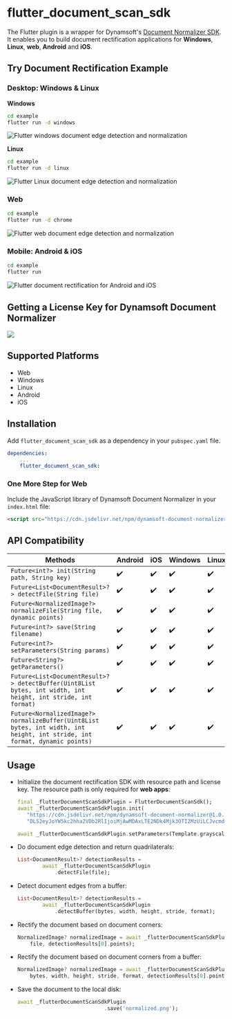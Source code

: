 # flutter_document_scan_sdk
The Flutter plugin is a wrapper for Dynamsoft's [Document Normalizer SDK](https://www.dynamsoft.com/document-normalizer/docs/introduction/). It enables you to build document rectification applications for **Windows**, **Linux**, **web**, **Android** and **iOS**.

## Try Document Rectification Example

### Desktop: Windows & Linux


**Windows** 

```bash
cd example
flutter run -d windows
```

![Flutter windows document edge detection and normalization](https://www.dynamsoft.com/codepool/img/2022/12/flutter-windows-desktop-document-scanner.png)


**Linux**

```bash
cd example
flutter run -d linux
```

![Flutter Linux document edge detection and normalization](https://www.dynamsoft.com/codepool/img/2022/12/flutter-linux-desktop-document-scanner.png)

### Web
```bash
cd example
flutter run -d chrome
```

![Flutter web document edge detection and normalization](https://www.dynamsoft.com/codepool/img/2023/05/document-edge-edit.png)

### Mobile: Android & iOS

```bash
cd example
flutter run 
```

![Flutter document rectification for Android and iOS](https://www.dynamsoft.com/codepool/img/2023/02/flutter-document-rectification-android-ios.jpg)

## Getting a License Key for Dynamsoft Document Normalizer
[![](https://img.shields.io/badge/Get-30--day%20FREE%20Trial-blue)](https://www.dynamsoft.com/customer/license/trialLicense/?product=ddn)

## Supported Platforms
- Web
- Windows
- Linux
- Android
- iOS

## Installation
Add `flutter_document_scan_sdk` as a dependency in your `pubspec.yaml` file.

```yml
dependencies:
    ...
    flutter_document_scan_sdk:
```

### One More Step for Web
Include the JavaScript library of Dynamsoft Document Normalizer in your `index.html` file:

```html
<script src="https://cdn.jsdelivr.net/npm/dynamsoft-document-normalizer@1.0.12/dist/ddn.js"></script>
```

## API Compatibility
| Methods      | Android |    iOS | Windows | Linux | Web|
| ----------- | ----------- | ----------- | ----------- |----------- |----------- |
| `Future<int?> init(String path, String key)`     | :heavy_check_mark:       | :heavy_check_mark:   | :heavy_check_mark:      | :heavy_check_mark:      |:heavy_check_mark:      | 
| `Future<List<DocumentResult>?> detectFile(String file)`     | :heavy_check_mark:      | :heavy_check_mark:   | :heavy_check_mark:      |:heavy_check_mark:      | :heavy_check_mark:     |
| `Future<NormalizedImage?> normalizeFile(String file, dynamic points)`     | :heavy_check_mark:      | :heavy_check_mark:   | :heavy_check_mark:      |:heavy_check_mark:      | :heavy_check_mark:     |
| `Future<int?> save(String filename)`     | :heavy_check_mark:       | :heavy_check_mark:   | :heavy_check_mark:       | :heavy_check_mark:       |:heavy_check_mark:      | 
| `Future<int?> setParameters(String params)`     | :heavy_check_mark:       | :heavy_check_mark:   | :heavy_check_mark:       | :heavy_check_mark:       |:heavy_check_mark:      | 
| `Future<String?> getParameters()`     | :heavy_check_mark:       | :heavy_check_mark:   | :heavy_check_mark:       | :heavy_check_mark:       |:heavy_check_mark:      | 
| `Future<List<DocumentResult>?> detectBuffer(Uint8List bytes, int width, int height, int stride, int format)`     | :heavy_check_mark:      | :heavy_check_mark:   | :heavy_check_mark:      |:heavy_check_mark:      | :x:     |
| `Future<NormalizedImage?> normalizeBuffer(Uint8List bytes, int width, int height, int stride, int format, dynamic points)`     | :heavy_check_mark:      | :heavy_check_mark:   | :heavy_check_mark:      |:heavy_check_mark:      | :x:     |

## Usage
- Initialize the document rectification SDK with resource path and license key. The resource path is only required for **web apps**:

     ```dart
    final _flutterDocumentScanSdkPlugin = FlutterDocumentScanSdk();
    await _flutterDocumentScanSdkPlugin.init(
        "https://cdn.jsdelivr.net/npm/dynamsoft-document-normalizer@1.0.12/dist/",
        "DLS2eyJoYW5kc2hha2VDb2RlIjoiMjAwMDAxLTE2NDk4Mjk3OTI2MzUiLCJvcmdhbml6YXRpb25JRCI6IjIwMDAwMSIsInNlc3Npb25QYXNzd29yZCI6IndTcGR6Vm05WDJrcEQ5YUoifQ==");

    await _flutterDocumentScanSdkPlugin.setParameters(Template.grayscale);
    ```

- Do document edge detection and return quadrilaterals:

    ```dart
    List<DocumentResult>? detectionResults =
            await _flutterDocumentScanSdkPlugin
                .detectFile(file);
    ```
- Detect document edges from a buffer:

    ```dart
    List<DocumentResult>? detectionResults =
            await _flutterDocumentScanSdkPlugin
                .detectBuffer(bytes, width, height, stride, format);
    ```
- Rectify the document based on document corners:

    ```dart
    NormalizedImage? normalizedImage = await _flutterDocumentScanSdkPlugin.normalizeFile(
        file, detectionResults[0].points);
    ```
- Rectify the document based on document corners from a buffer:

    ```dart
    NormalizedImage? normalizedImage = await _flutterDocumentScanSdkPlugin.normalizeBuffer(
        bytes, width, height, stride, format, detectionResults[0].points);
    ```
- Save the document to the local disk:

    ```dart
    await _flutterDocumentScanSdkPlugin
                                .save('normalized.png');
    ```



